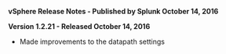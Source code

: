 **vSphere Release Notes - Published by Splunk October 14, 2016**


**Version 1.2.21 - Released October 14, 2016**

* Made improvements to the datapath settings

